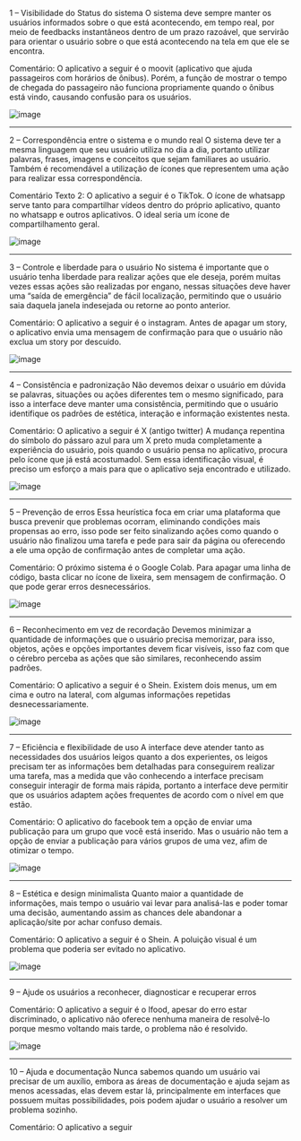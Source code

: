 1 – Visibilidade do Status do sistema
O sistema deve sempre manter os usuários informados sobre o que está acontecendo, em tempo real, por meio de feedbacks instantâneos dentro de um prazo razoável, que servirão para orientar o usuário sobre o que está acontecendo na tela em que ele se encontra.

Comentário: O aplicativo a seguir é o moovit (aplicativo que ajuda passageiros com horários de ônibus). Porém, a função de mostrar o tempo de chegada do passageiro não funciona propriamente quando o ônibus está vindo, causando confusão para os usuários.

![image](https://github.com/AmendoaM/Bertoti/assets/111988963/eea05afd-bab3-4251-819f-a1fbf1744077)


--------------------------------------------------------------------------------------------------------------------------------------------------------------------

 2 – Correspondência entre o sistema e o mundo real
O sistema deve ter a mesma linguagem que seu usuário utiliza no dia a dia, portanto utilizar palavras, frases, imagens e conceitos que sejam familiares ao usuário. Também é recomendável a utilização de ícones que representem uma ação para realizar essa correspondência.

Comentário Texto 2: O aplicativo a seguir é o TikTok. O ícone de whatsapp serve tanto para compartilhar vídeos dentro do próprio aplicativo, quanto no whatsapp e outros aplicativos. O ideal seria um ícone de compartilhamento geral.

![image](https://github.com/AmendoaM/Bertoti/assets/111988963/c15080ad-7560-465d-83bb-9fbd8d833d17)


--------------------------------------------------------------------------------------------------------------------------------------------------------------------
 
 3 – Controle e liberdade para o usuário
No sistema é importante que o usuário tenha liberdade para realizar ações que ele deseja, porém muitas vezes essas ações são realizadas por engano, nessas situações deve haver uma “saída de emergência” de fácil localização, permitindo que o usuário saia daquela janela indesejada ou retorne ao ponto anterior.

Comentário: O aplicativo a seguir é o instagram. Antes de apagar um story, o aplicativo envia uma mensagem de confirmação para que o usuário não exclua um story por descuido.

![image](https://github.com/AmendoaM/Bertoti/assets/111988963/9a6b69a3-62fd-4f6c-8f0f-15b12e8d3f56)


--------------------------------------------------------------------------------------------------------------------------------------------------------------------

4 – Consistência e padronização
Não devemos deixar o usuário em dúvida se palavras, situações ou ações diferentes tem o mesmo significado, para isso a interface deve manter uma consistência, permitindo que o usuário identifique os padrões de estética, interação e informação existentes nesta.

Comentário: O aplicativo a seguir é X (antigo twitter) A mudança repentina do símbolo do pássaro azul para um X preto muda completamente a experiência do usuário, pois quando o usuário pensa no aplicativo, procura pelo ícone que já está acostumadol. Sem essa identificação visual, é preciso um esforço a mais para que o aplicativo seja encontrado e utilizado.

![image](https://github.com/AmendoaM/Bertoti/assets/111988963/23b0b0db-b696-4535-96d9-b4202080cd14)


--------------------------------------------------------------------------------------------------------------------------------------------------------------------

5 – Prevenção de erros
Essa heurística foca em criar uma plataforma que busca prevenir que problemas ocorram, eliminando condições mais propensas ao erro, isso pode ser feito sinalizando ações como quando o usuário não finalizou uma tarefa e pede para sair da página ou oferecendo a ele uma opção de confirmação antes de completar uma ação.

Comentário: O próximo sistema é o Google Colab. Para apagar uma linha de código, basta clicar no ícone de lixeira, sem mensagem de confirmação. O que pode gerar erros desnecessários. 

![image](https://github.com/AmendoaM/Bertoti/assets/111988963/85a4f438-7e2a-4274-b9ca-6425b6531303)


--------------------------------------------------------------------------------------------------------------------------------------------------------------------

6 – Reconhecimento em vez de recordação
Devemos minimizar a quantidade de informações que o usuário precisa memorizar, para isso, objetos, ações e opções importantes devem ficar visíveis, isso faz com que o cérebro perceba as ações que são similares, reconhecendo assim padrões.

Comentário: O aplicativo a seguir é o Shein. Existem dois menus, um em cima e outro na lateral, com algumas informações repetidas desnecessariamente. 

![image](https://github.com/AmendoaM/Bertoti/assets/111988963/a612c253-52c1-4d95-a126-03db32a6ca48)


--------------------------------------------------------------------------------------------------------------------------------------------------------------------

7 – Eficiência e flexibilidade de uso
A interface deve atender tanto as necessidades dos usuários leigos quanto a dos experientes, os leigos precisam ter as informações bem detalhadas para conseguirem realizar uma tarefa, mas a medida que vão conhecendo a interface precisam conseguir interagir de forma mais rápida, portanto a interface deve permitir que os usuários adaptem ações frequentes de acordo com o nível em que estão.

Comentário: O aplicativo do facebook tem a opção de enviar uma publicação para um grupo que você está inserido. Mas o usuário não tem a opção de enviar a publicação para vários grupos de uma vez, afim de otimizar o tempo.

![image](https://github.com/AmendoaM/Bertoti/assets/111988963/9987fee0-0a7c-44f1-855c-15c4dcdf4952)


--------------------------------------------------------------------------------------------------------------------------------------------------------------------

8 – Estética e design minimalista
Quanto maior a quantidade de informações, mais tempo o usuário vai levar para analisá-las e poder tomar uma decisão, aumentando assim as chances dele abandonar a aplicação/site por achar confuso demais.

Comentário: O aplicativo a seguir é o Shein. A poluição visual é um problema que poderia ser evitado no aplicativo.

![image](https://github.com/AmendoaM/Bertoti/assets/111988963/db3d790d-9a92-4f84-91eb-1dce3b1fb0cf)


--------------------------------------------------------------------------------------------------------------------------------------------------------------------

9 – Ajude os usuários a reconhecer, diagnosticar e recuperar erros

Comentário: O aplicativo a seguir é o Ifood, apesar do erro estar discriminado, o aplicativo não oferece nenhuma maneira de resolvê-lo porque mesmo voltando mais tarde, o problema não é resolvido. 

![image](https://github.com/AmendoaM/Bertoti/assets/111988963/f487560e-dded-4b4c-97e3-c5fc2dd24e66)


--------------------------------------------------------------------------------------------------------------------------------------------------------------------

10 – Ajuda e documentação
Nunca sabemos quando um usuário vai precisar de um auxílio, embora as áreas de documentação e ajuda sejam as menos acessadas, elas devem estar lá, principalmente em interfaces que possuem muitas possibilidades, pois podem ajudar o usuário a resolver um problema sozinho.  

Comentário: O aplicativo a seguir 

